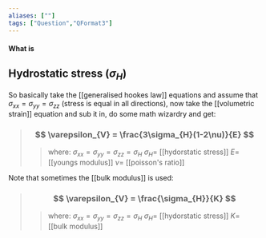 ```yaml
---
aliases: [""]
tags: ["Question","QFormat3"]
---
```


#### What is
## Hydrostatic stress ($\sigma_{H}$)
So basically take the [[generalised hookes law]] equations and assume that $\sigma_{xx}=\sigma_{yy}=\sigma_{zz}$ (stress is equal in all directions), now take the [[volumetric strain]] equation and sub it in, do some math wizardry and get:

> ### $$ \varepsilon_{V} = \frac{3\sigma_{H}(1-2\nu)}{E} $$ 
>> where:
>> $\sigma_{xx}=\sigma_{yy}=\sigma_{zz}=\sigma_{H}$ 
>> $\sigma_{H}=$ [[hydorstatic stress]]
>> $E=$ [[youngs modulus]]
>> $\nu=$ [[poisson's ratio]]

Note that sometimes the [[bulk modulus]] is used:

> ### $$ \varepsilon_{V} = \frac{\sigma_{H}}{K} $$ 
>> where:
>> $\sigma_{xx}=\sigma_{yy}=\sigma_{zz}=\sigma_{H}$ 
>> $\sigma_{H}=$ [[hydorstatic stress]]
>> $K=$ [[bulk modulus]]